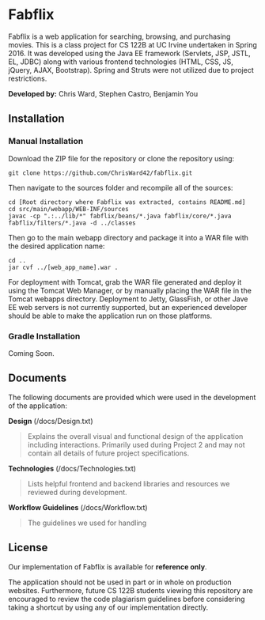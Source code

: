 # Fabflix

Fabflix is a web application for searching, browsing, and purchasing movies. This is a class project for CS 122B at UC Irvine undertaken in Spring 2016. It was developed using the Java EE framework (Servlets, JSP, JSTL, EL, JDBC) along with various frontend technologies (HTML, CSS, JS, jQuery, AJAX, Bootstrap). Spring and Struts were not utilized due to project restrictions.

**Developed by:** Chris Ward, Stephen Castro, Benjamin You

## Installation

### Manual Installation

Download the ZIP file for the repository or clone the repository using:

```
git clone https://github.com/ChrisWard42/fabflix.git
```

Then navigate to the sources folder and recompile all of the sources:

```
cd [Root directory where Fabflix was extracted, contains README.md]
cd src/main/webapp/WEB-INF/sources
javac -cp ".:../lib/*" fabflix/beans/*.java fabflix/core/*.java fabflix/filters/*.java -d ../classes
```

Then go to the main webapp directory and package it into a WAR file with the desired application name:

```
cd ..
jar cvf ../[web_app_name].war .
```

For deployment with Tomcat, grab the WAR file generated and deploy it using the Tomcat Web Manager, or by manually placing the WAR file in the Tomcat webapps directory. Deployment to Jetty, GlassFish, or other Jave EE web servers is not currently supported, but an experienced developer should be able to make the application run on those platforms.

### Gradle Installation

Coming Soon.


## Documents

The following documents are provided which were used in the development of the application:

**Design** (/docs/Design.txt)  
> Explains the overall visual and functional design of the application including interactions. Primarily used during Project 2 and may not contain all details of future project specifications.
	
**Technologies** (/docs/Technologies.txt)  
> Lists helpful frontend and backend libraries and resources we reviewed during development.
	
**Workflow Guidelines** (/docs/Workflow.txt)  
> The guidelines we used for handling

## License

Our implementation of Fabflix is available for **reference only**.

The application should not be used in part or in whole on production websites. Furthermore, future CS 122B students viewing this repository are encouraged to review the code plagiarism guidelines before considering taking a shortcut by using any of our implementation directly.